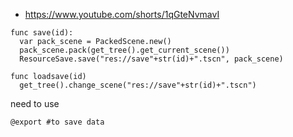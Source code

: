 

 * https://www.youtube.com/shorts/1qGteNvmavI

```
func save(id):
  var pack_scene = PackedScene.new()
  pack_scene.pack(get_tree().get_current_scene())
  ResourceSave.save("res://save"+str(id)+".tscn", pack_scene)

func loadsave(id)
  get_tree().change_scene("res://save"+str(id)+".tscn")
```

need to use 
```
@export #to save data
```